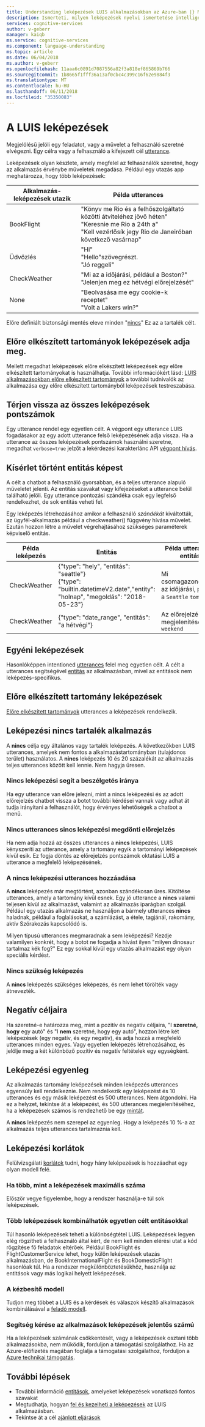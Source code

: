 ```yaml
---
title: Understanding leképezések LUIS alkalmazásokban az Azure-ban |} Microsoft Docs
description: Ismerteti, milyen leképezések nyelvi ismertetése intelligens szolgáltatás (LUIS) alkalmazások vannak.
services: cognitive-services
author: v-geberr
manager: kaiqb
ms.service: cognitive-services
ms.component: language-understanding
ms.topic: article
ms.date: 06/04/2018
ms.author: v-geberr
ms.openlocfilehash: 11aaa6c0891d7087556a82f3a818ef865869b766
ms.sourcegitcommit: 1b8665f1fff36a13af0cbc4c399c16f62e9884f3
ms.translationtype: MT
ms.contentlocale: hu-HU
ms.lasthandoff: 06/11/2018
ms.locfileid: "35350083"
---
```

# <a name="intents-in-luis"></a>A LUIS leképezések

Megjelölésű jelöli egy feladatot, vagy a művelet a felhasználó szeretné elvégezni. Egy célra vagy a felhasználó a kifejezett cél [utterance](luis-concept-utterance.md).

Leképezések olyan készlete, amely megfelel az felhasználók szeretné, hogy az alkalmazás érvénybe műveletek megadása. Például egy utazás app meghatározza, hogy több leképezések:

Alkalmazás-leképezések utazik   |   Példa utterances   | 
------|------|
 BookFlight     |   "Könyv me Rio és a felhőszolgáltató közötti átviteléhez jövő héten" <br/> "Keresnie me Rio a 24th a" <br/> "Kell vezérlősík jegy Rio de Janeiróban következő vasárnap"    |
 Üdvözlés     |   "Hi" <br/>"Hello"szövegrészt. <br/>"Jó reggeli"  |
 CheckWeather | "Mi az a időjárási, például a Boston?" <br/> "Jelenjen meg ez hétvégi előrejelzését" |
 None         | "Beolvasása me egy cookie-k receptet"<br>"Volt a Lakers win?" |

Előre definiált biztonsági mentés eleve minden "[nincs](#none-intent-is-fallback-for-app)" Ez az a tartalék célt. 

## <a name="prebuilt-domains-provide-intents"></a>Előre elkészített tartományok leképezések adja meg.
Mellett megadhat leképezések előre elkészített leképezések egy előre elkészített tartományokat is használhatja. További információkért lásd: [LUIS alkalmazásokban előre elkészített tartományok](luis-how-to-use-prebuilt-domains.md) a további tudnivalók az alkalmazása egy előre elkészített tartományból leképezések testreszabása.

## <a name="return-all-intents-scores"></a>Térjen vissza az összes leképezések pontszámok
Egy utterance rendel egy egyetlen célt. A végpont egy utterance LUIS fogadásakor az egy adott utterance felső leképezésének adja vissza. Ha a utterance az összes leképezések pontszámok használni szeretne, megadhat `verbose=true` jelzőt a lekérdezési karakterlánc API [végpont hívás](https://aka.ms/v1-endpoint-api-docs). 

## <a name="intent-compared-to-entity"></a>Kísérlet történt entitás képest
A célt a chatbot a felhasználó gyorsabban, és a teljes utterance alapuló műveletet jelenti. Az entitás szavakat vagy kifejezéseket a utterance belül található jelöli. Egy utterance pontozási szándéka csak egy legfelső rendelkezhet, de sok entitás veheti fel. 

<a name="how-do-intents-relate-to-entities"></a> Egy leképezés létrehozásához amikor a felhasználó _szándékát_ kiváltották, az ügyfél-alkalmazás például a checkweather() függvény hívása művelet. Ezután hozzon létre a művelet végrehajtásához szükséges paraméterek képviselő entitás. 

|Példa leképezés   | Entitás | Példa utterances entitás   | 
|------------------|------------------------------|------------------------------|
| CheckWeather | {"type": "hely", "entitás": "seattle"}<br>{"type": "builtin.datetimeV2.date","entity": "holnap", "megoldás": "2018-05-23"} | Mi csomagazonosítóját az időjárási, például a `Seattle` `tomorrow`? |
| CheckWeather | {"type": "date_range", "entitás": "a hétvégi"} | Az előrejelzés megjelenítése `this weekend` | 

## <a name="custom-intents"></a>Egyéni leképezések

Hasonlóképpen intentioned [utterances](luis-concept-utterance.md) felel meg egyetlen célt. A célt a utterances segítségével [entitás](luis-concept-entity-types.md) az alkalmazásban, mivel az entitások nem leképezés-specifikus. 

## <a name="prebuilt-domain-intents"></a>Előre elkészített tartomány leképezések

[Előre elkészített tartományok](luis-how-to-use-prebuilt-domains.md) utterances a leképezések rendelkezik.  

## <a name="none-intent-is-fallback-for-app"></a>Leképezési nincs tartalék alkalmazás
A **nincs** célja egy általános vagy tartalék leképezés. A következőkben LUIS utterances, amelyek nem fontos a alkalmazástartományban (tulajdonos terület) használatos. A **nincs** leképezés 10 és 20 százalékát az alkalmazás teljes utterances között kell lennie. Nem hagyja üresen. 

### <a name="none-intent-helps-conversation-direction"></a>Nincs leképezési segít a beszélgetés iránya
Ha egy utterance van előre jelezni, mint a nincs leképezési és az adott előrejelzés chatbot vissza a botot további kérdései vannak vagy adhat át tudja irányítani a felhasználót, hogy érvényes lehetőségek a chatbot a menü. 

### <a name="no-utterances-in-none-intent-skews-predictions"></a>Nincs utterances sincs leképezési megdönti előrejelzés
Ha nem adja hozzá az összes utterances a **nincs** leképezési, LUIS kényszeríti az utterance, amely a tartomány egyik a tartományi leképezések kívül esik. Ez fogja döntés az előrejelzés pontszámok oktatási LUIS a utterance a megfelelő leképezésének. 

### <a name="add-utterances-to-the-none-intent"></a>A nincs leképezési utterances hozzáadása
A **nincs** leképezés már megtörtént, azonban szándékosan üres. Kitöltése utterances, amely a tartomány kívül esnek. Egy jó utterance a **nincs** valami teljesen kívül az alkalmazást, valamint az alkalmazás iparágban szolgál. Például egy utazás alkalmazás ne használjon a bármely utterances **nincs** haladnak, például a foglalásokat, a számlázást, a étele, tagjánál, rakomány, aktív Szórakozás kapcsolódó is. 

Milyen típusú utterances megmaradnak a sem leképezési? Kezdje valamilyen konkrét, hogy a botot ne fogadja a hívást ilyen "milyen dinosaur tartalmaz kék fog?" Ez egy sokkal kívül egy utazás alkalmazást egy olyan speciális kérdést. 

### <a name="none-is-a-required-intent"></a>Nincs szükség leképezés
A **nincs** leképezés szükséges leképezés, és nem lehet törölték vagy átnevezték.

## <a name="negative-intentions"></a>Negatív céljaira 
Ha szeretné-e határozza meg, mint a pozitív és negatív céljaira, "I **szeretné, hogy** egy autó" és "I **nem** szeretné, hogy egy autó", hozzon létre két leképezések (egy negatív, és egy negatív), és adja hozzá a megfelelő utterances minden egyes. Vagy egyetlen leképezés létrehozásához, és jelölje meg a két különböző pozitív és negatív feltételek egy egységként.  

## <a name="intent-balance"></a>Leképezési egyenleg
Az alkalmazás tartomány leképezések minden leképezés utterances egyensúly kell rendelkeznie. Nem rendelkezik egy leképezést és 10 utterances és egy másik leképezést és 500 utterances. Nem átgondolni. Ha ez a helyzet, tekintse át a leképezést, és 500 utterances megjelenítéséhez, ha a leképezések számos is rendezhető be egy [mintát](luis-concept-patterns.md). 

A **nincs** leképezés nem szerepel az egyenleg. Hogy a leképezés 10 %-a az alkalmazás teljes utterances tartalmaznia kell.

## <a name="intent-limits"></a>Leképezési korlátok
Felülvizsgálati [korlátok](luis-boundaries.md#model-boundaries) tudni, hogy hány leképezések is hozzáadhat egy olyan modell felé. 

### <a name="if-you-need-more-than-the-maximum-number-of-intents"></a>Ha több, mint a leképezések maximális száma 
Először vegye figyelembe, hogy a rendszer használja-e túl sok leképezések. 

### <a name="can-multiple-intents-be-combined-into-single-intent-with-entities"></a>Több leképezések kombinálhatók egyetlen célt entitásokkal 
Túl hasonló leképezések teheti a különbségtétel LUIS. Leképezések legyen elég rögzítheti a felhasználó által kért, de nem kell minden elérési utat a kód rögzítése fő feladatok eltérőek. Például BookFlight és FlightCustomerService lehet, hogy külön leképezések utazás alkalmazásban, de BookInternationalFlight és BookDomesticFlight hasonlóak túl. Ha a rendszer megkülönböztetésükhöz, használja az entitások vagy más logikai helyett leképezések. 

### <a name="dispatcher-model"></a>A kézbesítő modell
Tudjon meg többet a LUIS és a kérdések és válaszok készítő alkalmazások kombinálásával a [feladó modell](luis-concept-enterprise.md#when-you-need-to-combine-several-luis-and-qna-maker-apps). 

### <a name="request-help-for-apps-with-significant-number-of-intents"></a>Segítség kérése az alkalmazások leképezések jelentős számú
Ha a leképezések számának csökkentését, vagy a leképezések osztani több alkalmazásokba, nem működik, forduljon a támogatási szolgálathoz. Ha az Azure-előfizetés magában foglalja a támogatási szolgálathoz, forduljon a [Azure technikai támogatás](https://azure.microsoft.com/support/options/). 

## <a name="next-steps"></a>További lépések

* További információ [entitások](luis-concept-entity-types.md), amelyeket leképezések vonatkozó fontos szavakat
* Megtudhatja, hogyan [fel és kezelheti a leképezések](luis-how-to-add-intents.md) az LUIS alkalmazásban.
* Tekintse át a cél [ajánlott eljárások](luis-concept-best-practices.md)

[LUIS]:luis-reference-regions.md#luis-website